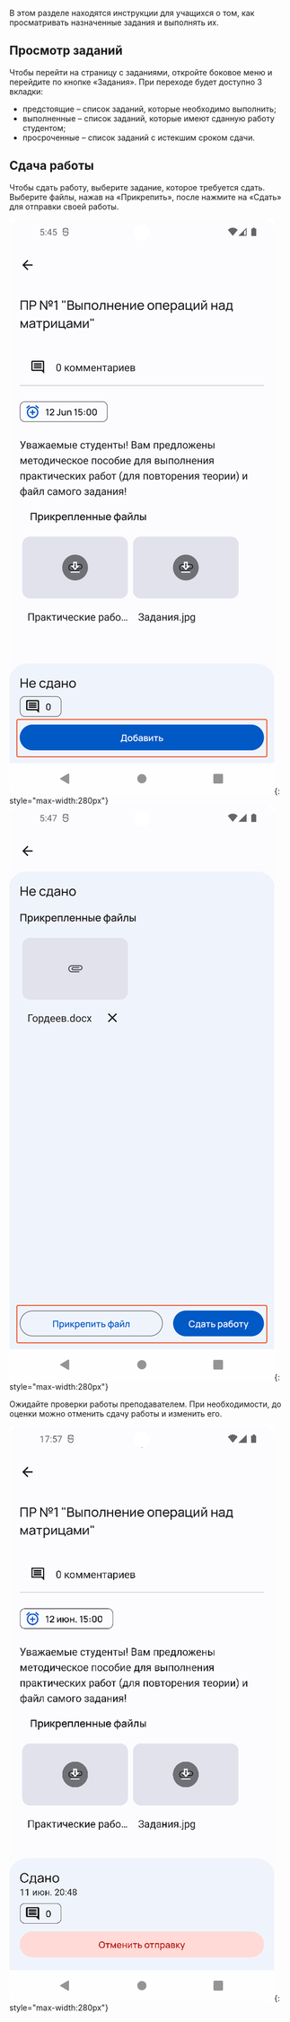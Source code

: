 В этом разделе находятся инструкции для учащихся о том, как просматривать
назначенные задания и выполнять их.

## Просмотр заданий

Чтобы перейти на страницу с заданиями, откройте боковое меню и перейдите по кнопке «Задания».
При переходе будет доступно 3 вкладки:
- предстоящие – список заданий, которые необходимо выполнить;
- выполненные – список заданий, которые имеют сданную работу студентом;
- просроченные – список заданий с истекшим сроком сдачи.

## Сдача работы

Чтобы сдать работу, выберите задание, которое требуется сдать.
Выберите файлы, нажав на «Прикрепить», после нажмите на «Сдать»
для отправки своей работы.

![Screenshot](media/submit_work_1.png){: style="max-width:280px"}
![Screenshot](media/submit_work_2.png){: style="max-width:280px"}

Ожидайте проверки работы преподавателем. При необходимости, до оценки можно
отменить сдачу работы и изменить его.

![Screenshot](media/submit_work_3.png){: style="max-width:280px"}